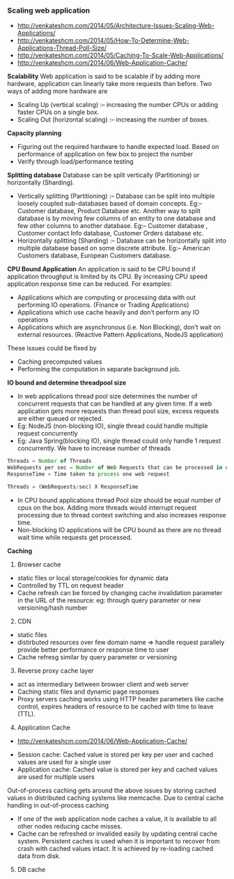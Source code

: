 ### Scaling web application

* http://venkateshcm.com/2014/05/Architecture-Issues-Scaling-Web-Applications/
* http://venkateshcm.com/2014/05/How-To-Determine-Web-Applications-Thread-Poll-Size/ 
* http://venkateshcm.com/2014/05/Caching-To-Scale-Web-Applications/
* http://venkateshcm.com/2014/06/Web-Application-Cache/

**Scalability**
Web application is said to be scalable if by adding more hardware, application can linearly take more requests than before. Two ways of adding more hardware are
- Scaling Up (vertical scaling) :– increasing the number CPUs or adding faster CPUs on a single box.
- Scaling Out (horizontal scaling) :– increasing the number of boxes.


**Capacity planning**
- Figuring out the required hardware to handle expected load. Based on performance of application on few box to project the number
- Verify through load/performance testing


**Splitting database**
Database can be split vertically (Partitioning) or horizontally (Sharding).
- Vertically splitting (Partitioning) :– Database can be split into multiple loosely coupled sub-databases based of domain concepts. 
Eg:– Customer database, Product Database etc. Another way to split database is by moving few columns of an entity to one database and few other columns to another database. 
Eg:– Customer database , Customer contact Info database, Customer Orders database etc.
- Horizontally splitting (Sharding) :– Database can be horizontally split into multiple database based on some discrete attribute. 
Eg:– American Customers database, European Customers database.


**CPU Bound Application**
An application is said to be CPU bound if application throughput is limited by its CPU. By increasing CPU speed application response time can be reduced. For examples:
* Applications which are computing or processing data with out performing IO operations. (Finance or Trading Applications)
* Applications which use cache heavily and don’t perform any IO operations
* Applications which are asynchronous (i.e. Non Blocking), don’t wait on external resources. (Reactive Pattern Applications, NodeJS application)

These issues could be fixed by
* Caching precomputed values
* Performing the computation in separate background job.

**IO bound and determine threadpool size**
- In web applications thread pool size determines the number of concurrent requests that can be handled at any given time. 
If a web application gets more requests than thread pool size, excess requests are either queued or rejected.
- Eg: NodeJS (non-blocking IO), single thread could handle multiple request concurrently
- Eg: Java Spring(blocking IO), single thread could only handle 1 request concurrently. We have to increase number of threads

```js
Threads = Number of Threads
WebRequests per sec = Number of Web Requests that can be processed in one second
ResponseTime = Time taken to process one web request

Threads = (WebRequests/sec) X ResponseTime
```

- In CPU bound applications thread Pool size should be equal number of cpus on the box. 
Adding more threads would interrupt request processing due to thread context switching and also increases response time.
- Non-blocking IO applications will be CPU bound as there are no thread wait time while requests get processed.


**Caching**
1) Browser cache
- static files or local storage/cookies for dynamic data
- Controlled by TTL on request header
- Cache refresh can be forced by changing cache invalidation parameter in the URL of the resource: eg: through query parameter or new versioning/hash number

2) CDN
- static files
- distirbuted resources over few domain name => handle request parallely provide better performance or response time to user
- Cache refresg similar by query parameter or versioning

3) Reverse proxy cache layer
- act as intermediary between browser client and web server
- Caching static files and dynamic page responses
- Proxy servers caching works using HTTP header parameters like cache control, expires headers of resource to be cached with time to leave (TTL).

4) Application Cache
* http://venkateshcm.com/2014/06/Web-Application-Cache/
- Session cache: Cached value is stored per key per user and cached values are used for a single user
- Application cache: Cached value is stored per key and cached values are used for multiple users

Out-of-process caching gets around the above issues by storing cached values in distributed caching systems like memcache. Due to central cache handling in out-of-process caching
* If one of the web application node caches a value, it is available to all other nodes reducing cache misses.
* Cache can be refreshed or invalided easily by updating central cache system.
Persistent caches is used when it is important to recover from crash with cached values intact. It is achieved by re-loading cached data from disk.



5) DB cache